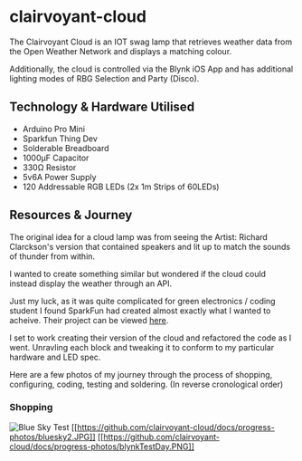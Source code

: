 # clairvoyant-cloud  

The Clairvoyant Cloud is an IOT swag lamp that retrieves weather data from the Open Weather Network and displays a matching colour.

Additionally, the cloud is controlled via the Blynk iOS App and has additional lighting modes of RBG Selection and Party (Disco).

## Technology & Hardware Utilised

- Arduino Pro Mini
- Sparkfun Thing Dev
- Solderable Breadboard 
- 1000μF Capacitor
- 330Ω Resistor
- 5v6A Power Supply
- 120 Addressable RGB LEDs (2x 1m Strips of 60LEDs)

## Resources & Journey

The original idea for a cloud lamp was from seeing the Artist: Richard Clarckson's version that contained speakers and lit up to match the sounds of thunder from within. 

I wanted to create something similar but wondered if the cloud could instead display the weather through an API. 

Just my luck, as it was quite complicated for green electronics / coding student I found SparkFun had created almost exactly what I wanted to acheive. Their project can be viewed [here](https://learn.sparkfun.com/tutorials/led-cloud-connected-cloud).

I set to work creating their version of the cloud and refactored the code as I went. Unravling each block and tweaking it to conform to my particular hardware and LED spec. 

Here are a few photos of my journey through the process of shopping, configuring, coding, testing and soldering. (In reverse cronological order)

### Shopping

![Blue Sky Test](https://github.com/clairvoyant-cloud/docs/progress-photos/bluesky2.JPG)
[[https://github.com/clairvoyant-cloud/docs/progress-photos/bluesky2.JPG]]
[[https://github.com/clairvoyant-cloud/docs/progress-photos/blynkTestDay.PNG]]

